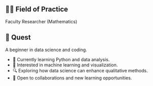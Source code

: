 ## 👩‍🏫 Field of Practice 
Faculty Researcher (Mathematics) 

## 🎯 Quest 
A beginner in data science and coding.

- 🔭 Currently learning Python and data analysis.
- 🌱 Interested in machine learning and visualization.
- 🔍 Exploring how data science can enhance qualitative methods.
- 🤝 Open to collaborations and new learning opportunities.


